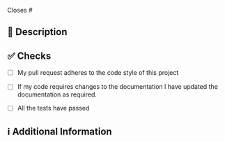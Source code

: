 <!-- DO NOT IGNORE THE TEMPLATE!
Thanks for creating this pull request 🤗

Please make sure that the pull request is limited to one type (docs, feature, etc.) and keep it as small as possible.
You can open multiple prs instead of opening a huge one.

Before submitting the PR, please make sure you do the following:
- Read the [Contributing Guide](https://github.com/ImBIOS/contribute).
- Check that there isn't already a PR that solves the problem the same way to avoid creating a duplicate.
- Provide a description in this PR that addresses **what** the PR is solving, or reference the issue that it solves (e.g. `fixes #123`).
- Ideally, include relevant tests that fail without this PR but pass with it.
-->

<!-- If this pull request closes an issue, please mention the issue number below -->
Closes # <!-- Issue # here -->

## 📑 Description
<!-- Add a brief description of the pr -->

<!-- You can also choose to add a list of changes and if they have been completed or not by using the markdown to-do list syntax
- [ ] Not Completed
- [x] Completed
-->

## ✅ Checks
<!-- Make sure your pr passes the CI checks and check the following fields as needed - -->
- [ ] My pull request adheres to the code style of this project
- [ ] If my code requires changes to the documentation I have updated the documentation as required.
- [ ] All the tests have passed


## ℹ Additional Information
<!-- Any additional information like breaking changes, dependencies added, screenshots, comparisons between new and old behavior, etc. -->
